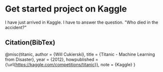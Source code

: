 # Get started project on Kaggle
I have just arrived in Kaggle.
I have to answer the question.
"Who died in the accident?"
## Citation(BibTex)
@misc{titanic,
    author = {Will Cukierski},
    title = {Titanic - Machine Learning from Disaster},
    year = {2012},
    howpublished = {\url{https://kaggle.com/competitions/titanic}},
    note = {Kaggle}
}